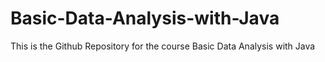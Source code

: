 # Basic-Data-Analysis-with-Java
This is the Github Repository for the course Basic Data Analysis with Java
